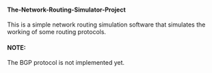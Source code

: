 #### The-Network-Routing-Simulator-Project

This is a simple network routing simulation software that simulates the working of some routing protocols.

#### NOTE:

The BGP protocol is not implemented yet.
